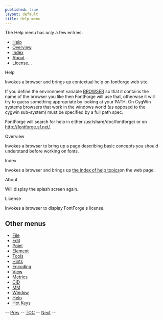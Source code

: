 ```yaml
---
published: true
layout: default
title: Help menu
---
```



The Help menu has only a few entries:

-   [Help](helpmenu.html#Help)
-   [Overview](helpmenu.html#Overview)
-   [Index](helpmenu.html#Index)
-   [About](helpmenu.html#About)...
-   [License](helpmenu.html#License)...

Help

Invokes a browser and brings up contextual help on fontforge web site.

If you define the environment variable [BROWSER](cliargs.html#BROWSER)
so that it contains the name of the browser you like then FontForge will
use that, otherwise it will try to guess something appropriate by
looking at your PATH. On CygWin systems browsers that work in the
windows world (as opposed to the cygwin sub-system) must be specified by
a full path spec.

FontForge will search for help in either /usr/share/doc/fontforge/ or on
http://fontforge.sf.net/.

Overview

Invokes a browser to bring up a page describing basic concepts you
should understand before working on fonts.

Index

Invokes a browser and brings up [the index of help
topics](IndexFS.html)on the web page.

About

Will display the splash screen again.

License

Invokes a browser to display FontForge's license.

Other menus
-----------

-   [File](filemenu.html)
-   [Edit](editmenu.html)
-   [Point](pointmenu.html)
-   [Element](elementmenu.html)
-   [Tools](toolsmenu.html)
-   [Hints](hintsmenu.html)
-   [Encoding](encodingmenu.html)
-   [View](viewmenu.html)
-   [Metrics](metricsmenu.html)
-   [CID](cidmenu.html)
-   [MM](mmmenu.html)
-   [Window](windowmenu.html)
-   [Help](helpmenu.html)
-   [Hot Keys](HotKeys.html)

-- [Prev](windowmenu.html) -- [TOC](overview.html) --
[Next](HotKeys.html) --
